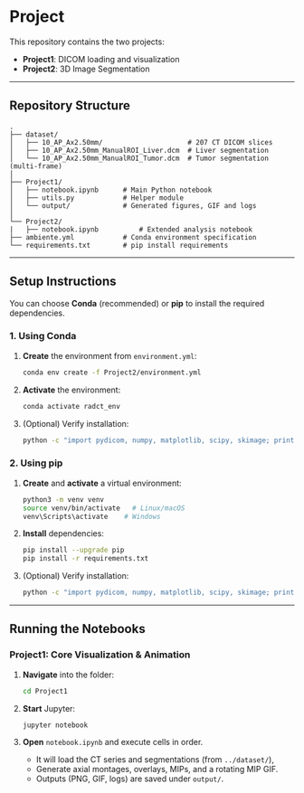 # Project

This repository contains the two projects:

- **Project1**: DICOM loading and visualization
- **Project2**: 3D Image Segmentation

---

## Repository Structure

```
.
├── dataset/
│   ├── 10_AP_Ax2.50mm/                     # 207 CT DICOM slices
│   ├── 10_AP_Ax2.50mm_ManualROI_Liver.dcm  # Liver segmentation
│   └── 10_AP_Ax2.50mm_ManualROI_Tumor.dcm  # Tumor segmentation (multi-frame)
│
├── Project1/
│   ├── notebook.ipynb      # Main Python notebook
│   ├── utils.py            # Helper module
│   └── output/             # Generated figures, GIF and logs
│
└── Project2/
|   ├── notebook.ipynb          # Extended analysis notebook
├── ambiente.yml            # Conda environment specification
└── requirements.txt        # pip install requirements
```

---

## Setup Instructions

You can choose **Conda** (recommended) or **pip** to install the required dependencies.

### 1. Using Conda

1. **Create** the environment from `environment.yml`:

   ```bash
   conda env create -f Project2/environment.yml
   ```

2. **Activate** the environment:

   ```bash
   conda activate radct_env
   ```

3. (Optional) Verify installation:

   ```bash
   python -c "import pydicom, numpy, matplotlib, scipy, skimage; print('OK')"
   ```

### 2. Using pip

1. **Create** and **activate** a virtual environment:

   ```bash
   python3 -m venv venv
   source venv/bin/activate   # Linux/macOS
   venv\Scripts\activate    # Windows
   ```

2. **Install** dependencies:

   ```bash
   pip install --upgrade pip
   pip install -r requirements.txt
   ```

3. (Optional) Verify installation:

   ```bash
   python -c "import pydicom, numpy, matplotlib, scipy, skimage; print('OK')"
   ```

---

## Running the Notebooks

### Project1: Core Visualization & Animation

1. **Navigate** into the folder:

   ```bash
   cd Project1
   ```

2. **Start** Jupyter:

   ```bash
   jupyter notebook
   ```

3. **Open** `notebook.ipynb` and execute cells in order.  
   - It will load the CT series and segmentations (from `../dataset/`),  
   - Generate axial montages, overlays, MIPs, and a rotating MIP GIF.  
   - Outputs (PNG, GIF, logs) are saved under `output/`.
